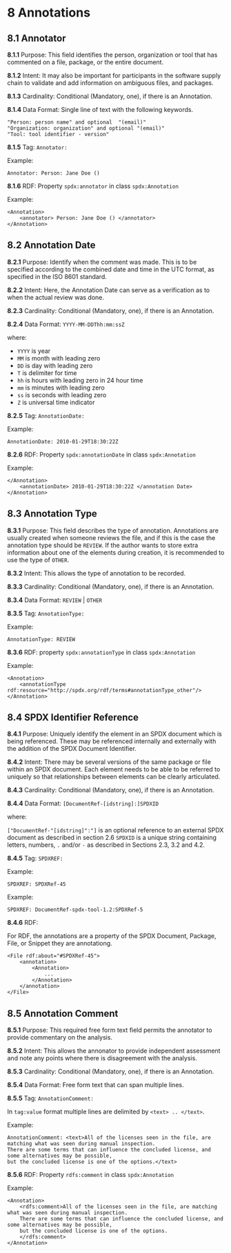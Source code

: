 # 8 Annotations

## 8.1 Annotator <a name="8.1"></a>

**8.1.1** Purpose: This field identifies the person, organization or tool that has commented on a file, package, or the entire document.

**8.1.2** Intent: It may also be important for participants in the software supply chain to validate and add information on ambiguous files, and packages.

**8.1.3** Cardinality: Conditional (Mandatory, one), if there is an Annotation.

**8.1.4** Data Format: Single line of text with the following keywords.

```text
"Person: person name" and optional  "(email)"
"Organization: organization" and optional "(email)"
"Tool: tool identifier - version"
```

**8.1.5**  Tag: `Annotator:`

Example:

```text
Annotator: Person: Jane Doe ()
```

**8.1.6** RDF: Property `spdx:annotator` in class `spdx:Annotation`

Example:

```text
<Annotation>
    <annotator> Person: Jane Doe () </annotator>
</Annotation>
```

## 8.2 Annotation Date <a name="8.2"></a>

**8.2.1** Purpose: Identify when the comment was made. This is to be specified according to the combined date and time in the UTC format, as specified in the ISO 8601 standard.

**8.2.2** Intent: Here, the Annotation Date can serve as a verification as to when the actual review was done.

**8.2.3** Cardinality: Conditional (Mandatory, one), if there is an Annotation.

**8.2.4** Data Format: `YYYY-MM-DDThh:mm:ssZ`

where:

* `YYYY` is year
* `MM` is month with leading zero
* `DD` is day with leading zero
* `T` is delimiter for time
* `hh` is hours with leading zero in 24 hour time
* `mm` is minutes with leading zero
* `ss` is seconds with leading zero
* `Z` is universal time indicator

**8.2.5** Tag: `AnnotationDate:`

Example:

```text
AnnotationDate: 2010-01-29T18:30:22Z
```

**8.2.6** RDF: Property `spdx:annotationDate` in class `spdx:Annotation`

Example:

```text
</Annotation>
    <annotationDate> 2010-01-29T18:30:22Z </annotation Date>
</Annotation>
```

## 8.3 Annotation Type <a name="8.3"></a>

**8.3.1** Purpose: This field describes the type of annotation. Annotations are usually created when someone reviews the file, and if this is the case the annotation type should be `REVIEW`. If the author wants to store extra information about one of the elements during creation, it is recommended to use the type of `OTHER`.

**8.3.2** Intent: This allows the type of annotation to be recorded.

**8.3.3** Cardinality: Conditional (Mandatory, one), if there is an Annotation.

**8.3.4** Data Format: `REVIEW` | `OTHER`

**8.3.5** Tag: `AnnotationType:`

Example:

```text
AnnotationType: REVIEW
```

**8.3.6** RDF: property `spdx:annotationType` in class `spdx:Annotation`

Example:

```text
<Annotation>
    <annotationType rdf:resource="http://spdx.org/rdf/terms#annotationType_other"/>
</Annotation>
```

## 8.4 SPDX Identifier Reference <a name="8.4"></a>

**8.4.1** Purpose: Uniquely identify the element in an SPDX document which is being referenced. These may be referenced internally and externally with the addition of the SPDX Document Identifier.

**8.4.2** Intent: There may be several versions of the same package or file within an SPDX document. Each element needs to be able to be referred to uniquely so that relationships between elements can be clearly articulated.

**8.4.3** Cardinality: Conditional (Mandatory, one), if there is an Annotation.

**8.4.4** Data Format: `[DocumentRef-[idstring]:]SPDXID`

where:

`["DocumentRef-"[idstring]":"]` is an optional reference to an external SPDX document as described in section 2.6
`SPDXID` is a unique string containing letters, numbers, `.` and/or `-` as described in Sections 2.3, 3.2 and 4.2.

**8.4.5** Tag: `SPDXREF:`

Example:

```text
SPDXREF: SPDXRef-45
```

Example:

```text
SPDXREF: DocumentRef-spdx-tool-1.2:SPDXRef-5
```

**8.4.6** RDF:

For RDF, the annotations are a property of the SPDX Document, Package, File, or Snippet they are annotationg.

```text
<File rdf:about="#SPDXRef-45">
    <annotation>
        <Annotation>
            ...
        </Annotation>
    </annotation>
</File>
```

## 8.5 Annotation Comment <a name="8.5"></a>

**8.5.1** Purpose: This required free form text field permits the annotator to provide commentary on the analysis.

**8.5.2** Intent: This allows the annonator to provide independent assessment and note any points where there is disagreement with the analysis.

**8.5.3** Cardinality: Conditional (Mandatory, one), if there is an Annotation.

**8.5.4** Data Format: Free form text that can span multiple lines.

**8.5.5** Tag: `AnnotationComment:`

In `tag:value` format multiple lines are delimited by `<text> .. </text>`.

Example:

```text
AnnotationComment: <text>All of the licenses seen in the file, are matching what was seen during manual inspection.
There are some terms that can influence the concluded license, and some alternatives may be possible,
but the concluded license is one of the options.</text>
```

**8.5.6** RDF: Property `rdfs:comment` in class `spdx:Annotation`

Example:

```text
<Annotation>
    <rdfs:comment>All of the licenses seen in the file, are matching what was seen during manual inspection.
    There are some terms that can influence the concluded license, and some alternatives may be possible,
    but the concluded license is one of the options.
    </rdfs:comment>
</Annotation>
```
